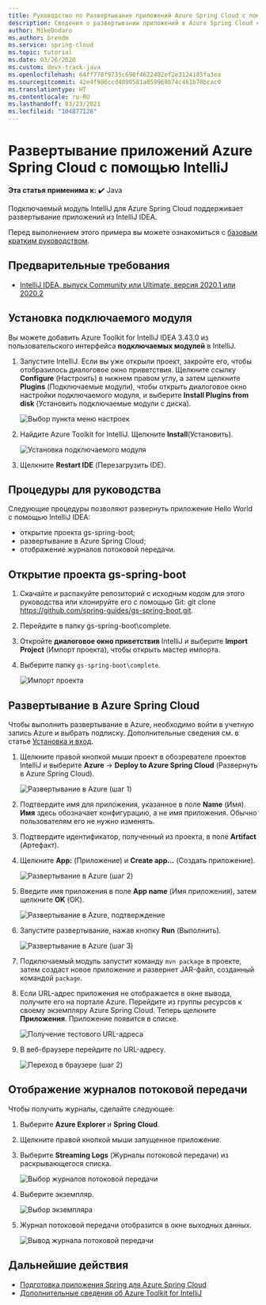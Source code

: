```yaml
---
title: Руководство по Развертывание приложений Azure Spring Cloud с помощью IntelliJ
description: Сведения о развертывании приложений в Azure Spring Cloud с помощью IntelliJ.
author: MikeDodaro
ms.author: brendm
ms.service: spring-cloud
ms.topic: tutorial
ms.date: 03/26/2020
ms.custom: devx-track-java
ms.openlocfilehash: 64ff778f9735c690f4622402ef2e3124185fa3ea
ms.sourcegitcommit: 42e4f986ccd4090581a059969b74c461b70bcac0
ms.translationtype: HT
ms.contentlocale: ru-RU
ms.lasthandoff: 03/23/2021
ms.locfileid: "104877128"
---
```

# <a name="use-intellij-to-deploy-azure-spring-cloud-applications"></a>Развертывание приложений Azure Spring Cloud с помощью IntelliJ

**Эта статья применима к:** ✔️ Java

Подключаемый модуль IntelliJ для Azure Spring Cloud поддерживает развертывание приложений из IntelliJ IDEA.  

Перед выполнением этого примера вы можете ознакомиться с [базовым кратким руководством](spring-cloud-quickstart.md).

## <a name="prerequisites"></a>Предварительные требования
* [IntelliJ IDEA, выпуск Community или Ultimate, версия 2020.1 или 2020.2](https://www.jetbrains.com/idea/download/#section=windows)

## <a name="install-the-plug-in"></a>Установка подключаемого модуля
Вы можете добавить Azure Toolkit for IntelliJ IDEA 3.43.0 из пользовательского интерфейса **подключаемых модулей** в IntelliJ.

1. Запустите IntelliJ.  Если вы уже открыли проект, закройте его, чтобы отобразилось диалоговое окно приветствия. Щелкните ссылку **Configure** (Настроить) в нижнем правом углу, а затем щелкните **Plugins** (Подключаемые модули), чтобы открыть диалоговое окно настройки подключаемого модуля, и выберите **Install Plugins from disk** (Установить подключаемые модули с диска).

    ![Выбор пункта меню настроек](media/spring-cloud-intellij-howto/configure-plugin-1.png)

1. Найдите Azure Toolkit for IntelliJ.  Щелкните **Install**(Установить).

    ![Установка подключаемого модуля](media/spring-cloud-intellij-howto/install-plugin.png)

1. Щелкните **Restart IDE** (Перезагрузить IDE).

## <a name="tutorial-procedures"></a>Процедуры для руководства
Следующие процедуры позволяют развернуть приложение Hello World с помощью IntelliJ IDEA:

* открытие проекта gs-spring-boot;
* развертывание в Azure Spring Cloud;
* отображение журналов потоковой передачи.

## <a name="open-gs-spring-boot-project"></a>Открытие проекта gs-spring-boot

1. Скачайте и распакуйте репозиторий с исходным кодом для этого руководства или клонируйте его с помощью Git: git clone https://github.com/spring-guides/gs-spring-boot.git. 
1. Перейдите в папку gs-spring-boot\complete.
1. Откройте **диалоговое окно приветствия** IntelliJ и выберите **Import Project** (Импорт проекта), чтобы открыть мастер импорта.
1. Выберите папку `gs-spring-boot\complete`.

    ![Импорт проекта](media/spring-cloud-intellij-howto/import-project-1.png)

## <a name="deploy-to-azure-spring-cloud"></a>Развертывание в Azure Spring Cloud
Чтобы выполнить развертывание в Azure, необходимо войти в учетную запись Azure и выбрать подписку.  Дополнительные сведения см. в статье [Установка и вход](/azure/developer/java/toolkit-for-intellij/create-hello-world-web-app#installation-and-sign-in).

1. Щелкните правой кнопкой мыши проект в обозревателе проектов IntelliJ и выберите **Azure** -> **Deploy to Azure Spring Cloud** (Развернуть в Azure Spring Cloud).

    ![Развертывание в Azure (шаг 1)](media/spring-cloud-intellij-howto/deploy-to-azure-1.png)

1. Подтвердите имя для приложения, указанное в поле **Name** (Имя). **Имя** здесь обозначает конфигурацию, а не имя приложения. Обычно пользователям его не нужно изменять.
1. Подтвердите идентификатор, полученный из проекта, в поле **Artifact** (Артефакт).
1. Щелкните **App:** (Приложение) и **Create app...** (Создать приложение).

    ![Развертывание в Azure (шаг 2)](media/spring-cloud-intellij-howto/deploy-to-azure-2.png)

1. Введите имя приложения в поле **App name** (Имя приложения), затем щелкните **OK** (ОК).

    ![Развертывание в Azure, подтверждение](media/spring-cloud-intellij-howto/deploy-to-azure-2a.png)

1. Запустите развертывание, нажав кнопку **Run** (Выполнить). 

    ![Развертывание в Azure (шаг 3)](media/spring-cloud-intellij-howto/deploy-to-azure-3.png)

1. Подключаемый модуль запустит команду `mvn package` в проекте, затем создаст новое приложение и развернет JAR-файл, созданный командой `package`.

1. Если URL-адрес приложения не отображается в окне вывода, получите его на портале Azure. Перейдите из группы ресурсов к своему экземпляру Azure Spring Cloud.  Теперь щелкните **Приложения**.  Приложение появится в списке.

    ![Получение тестового URL-адреса](media/spring-cloud-intellij-howto/get-test-url.png)

1. В веб-браузере перейдите по URL-адресу.

    ![Переход в браузере (шаг 2)](media/spring-cloud-intellij-howto/navigate-in-browser-2.png)

## <a name="show-streaming-logs"></a>Отображение журналов потоковой передачи
Чтобы получить журналы, сделайте следующее:
1. Выберите **Azure Explorer** и **Spring Cloud**.
1. Щелкните правой кнопкой мыши запущенное приложение.
1. Выберите **Streaming Logs** (Журналы потоковой передачи) из раскрывающегося списка.

    ![Выбор журналов потоковой передачи](media/spring-cloud-intellij-howto/streaming-logs.png)

1. Выберите экземпляр.

    ![Выбор экземпляра](media/spring-cloud-intellij-howto/select-instance.png)

1. Журнал потоковой передачи отобразится в окне выходных данных.

    ![Вывод журнала потоковой передачи](media/spring-cloud-intellij-howto/streaming-log-output.png)

## <a name="next-steps"></a>Дальнейшие действия
* [Подготовка приложения Spring для Azure Spring Cloud](how-to-prepare-app-deployment.md)
* [Дополнительные сведения об Azure Toolkit for IntelliJ](/azure/developer/java/toolkit-for-intellij/)
